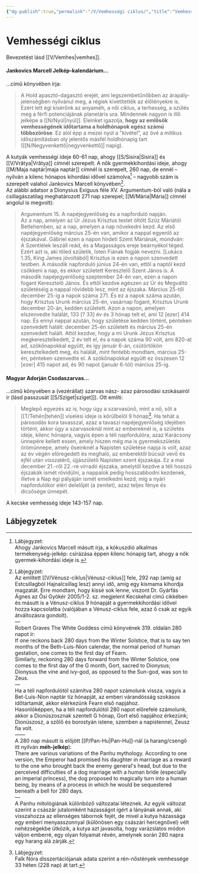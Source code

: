 ```yaml
---
{"dg-publish":true,"permalink":"/V/Vemhességi ciklus/","title":"Vemhességi ciklus","tags":["Englishtexttranslated"],"created":"2024-05-08T15:54","updated":"2024-05-08T15:54"}
---
```



# Vemhességi ciklus

Bevezetést lásd [[V/Vemhes\|vemhes]].  

#### Jankovics Marcell Jelkép-kalendárium...  

...című könyvében írja:  
> A Hold apasztó-dagasztó erejét, ami legszembetűnőbben az árapály-jelenségben nyilvánul meg, a régiek kivetítették az élőlényekre is. Ezért lett égi kísérőnk az anyaméh, a női ciklus, a terhesség, a szülés meg a férfi potenciájának planetáris ura. Mindennek nagyon is illő jelképe a [[N/Nyúl\|nyúl]]. Eleinket igazolja, **hogy az emlősök vemhességének időtartama a holdhónapok egész számú többszöröse**. Ez alól épp a mezei nyúl a "kivétel", az övé a mitikus időszámításban oly jelentős másfél holdhónapig tart ([[N/Negyvenkettő\|negyvenkettő]] napig).  

A kutyák vemhességi ideje 60-61 nap, ahogy [[S/Sisira\|Sisira]] és [[V/Vrâtya\|Vrâtya]] címnél szerepelt. A nők gyermekkihordási ideje, ahogy [[M/Maja naptár\|maja naptár]] címnél is szerepelt, 260 nap, de ennél – nyilván a kilenc hónapos kihordási idővel számolva[^1] – nagyobb szám is szerepelt valahol Jankovics Marcell könyvében[^2].  
Az alábbi adatsor a Dionysius Exiguus féle XV. Argumentum-ból való (nála a csillagászatilag meghatározott 271 nap szerepel; [[M/Mária\|Mária]] címnél angolul is megvolt):  
> Argumentum 15. A napéjegyenlőség és a napforduló napján.  
> Az a nap, amelyen az Úr Jézus Krisztus testet öltött Szűz Máriától Betlehemben, az a nap, amelyen a nap növekedni kezd. Az első napéjegyenlőség március 25-én van, amikor a nappal egyenlő az éjszakával. Gábriel ezen a napon hirdeti Szent Máriának, mondván:  
> A Szentlélek leszáll reád, és a Magasságos ereje beárnyékol téged. Ezért azt is, aki tőled születik, Isten Fiának fogják nevezni. \[Lukács 1.35, King James jóvoltából\] Krisztus is ezen a napon szenvedett testben. A második napforduló június 24-én van, ettől a naptól kezd csökkeni a nap, és ekkor született Keresztelő Szent János is. A második napéjegyenlőség szeptember 24-én van, ezen a napon fogant Keresztelő János. És ettől kezdve egészen az Úr és Megváltó születéséig a nappal rövidebb lesz, mint az éjszaka. Március 25-től december 25-ig a napok száma 271. És ez a napok száma azután, hogy Krisztus Urunk március 25-én, vasárnap fogant, Krisztus Urunk december 20-án, kedden született. Azon a napon, amelyen elszenvedte halálát, 133 \[? 33\] év és 3 hónap telt el, ami 12 \[ezer\] 414 nap. És ennyi nappal azután, hogy születése kedden történt, pénteken szenvedett halált: december 25-én született és március 25-én szenvedett halált. Attól kezdve, hogy a mi Urunk Jézus Krisztus megkeresztelkedett, 2 év telt el, és a napok száma 90 volt, ami 820-at ad, szökőnapokkal együtt, és így január 6-án, csütörtökön keresztelkedett meg, és halálát, mint fentebb mondtam, március 25-én, pénteken szenvedte el. A szökőnapokkal együtt ez összesen 12 \[ezer\] 415 napot ad, és 90 napot (január 6-tól) március 25-ig.  

#### Magyar Adorján Csodaszarvas...  

...című könyvében a (vezérállat) szarvas nász- azaz párosodási szokásairól ír (lásd passzusát [[S/Sziget\|sziget]]). Ott említi:  
> Meglepő egyezés az is, hogy úgy a szarvasünő, mint a nő, sőt a [[T/Tehén\|tehén]] viselési ideje is körülbelöl 9 hónap[^3]. Ha tehát a párosodás kora tavasszal, azaz a tavaszi napéjegyenlőség idejében történt, akkor úgy a szarvasoknál mint az embereknél is, a születés ideje, kilenc hónapra, vagyis épen a téli napfordulóra, azaz Karácsony ünnepére kellett essen, amely hiszen még ma is gyermekszületés örömünnepe, amely őseinknél a Napisten születése napja is volt, azaz az év végén elöregedett és meghaló, az emberektől búcsút vevő és éjfél után visszatérő, újjászülető Napisten szent éjszakája. Ez a mai december 21.-ről 22.-re virradó éjszaka, amelytől kezdve a téli hosszú éjszakák ismét rövidülni, a nappalok pedig hosszabbodni kezdenek, illetve a Nap égi pályáján ismét emelkedni kezd, míg a nyári napfordulókor eléri delelőjét (a zenitet), azaz teljes fénye és dicsősége ünnepét.  

A kecske vemhesség ideje 143-157 nap.  

## Lábjegyzetek

[^1]: Lábjegyzet:  
Ahogy Jankovics Marcell másutt írja, a kókuszdió alkalmas termékenység-jelkép: csírázása éppen kilenc hónapig tart, ahogy a nők gyermek-kihordási ideje is.  

[^2]: Lábjegyzet:  
Az említett [[V/Vénusz-ciklus\|Vénusz-ciklus]] fele, 292 nap (amíg az Estcsillagból Hajnalcsillag lesz) annyi idő, amíg egy kismama kihordja magzatát. Erre mondtam, hogy kissé sok lenne, viszont Dr. Gyárfás Ágnes az Ősi Gyökér 2005/1-2. sz. megjelent Kecskehal című cikkében és másutt is a Vénusz-ciklus 9 hónapját a gyermekkihordási idővel hozza kapcsolatba (valójában a Vénusz-ciklus fele, azaz ő csak az egyik átváltozásra gondolt).  
—  
Robert Graves The White Goddess című könyvének 319. oldalán 280 napot ír:  
If one reckons back 280 days from the Winter Solstice, that is to say ten months of the Beth-Luis-Nion calendar, the normal period of human gestation, one comes to the first day of Fearn.  
Similarly, reckoning 280 days forward from the Winter Solstice, one comes to the first day of the G month, Gort, sacred to Dionysus; Dionysus the vine and ivy-god, as opposed to the Sun-god, was son to Zeus.  
—  
Ha a téli napfordulótól számítva 280 napot számolunk vissza, vagyis a Bet-Luis-Nion naptár tíz hónapját, az emberi várandósság szokásos időtartamát, akkor elérkezünk Fearn első napjához.  
Hasonlóképpen, ha a téli napfordulótól 280 napot előrefelé számolunk, akkor a Dionüszosznak szentelt G hónap, Gort első napjához érkezünk; Dionüszosz, a szőlő és borostyán istene, szemben a napistennel, Zeusz fia volt.  
——  
A 280 nap másutt is előjött [[P/Pan-Hu\|Pan-Hu]]-nál (a harang/csengő itt nyilván **méh-jelkép**):  
There are various variations of the Panhu mythology. According to one version, the Emperor had promised his daughter in marriage as a reward to the one who brought back the enemy general's head, but due to the perceived difficulties of a dog marriage with a human bride (especially an imperial princess), the dog proposed to magically turn into a human being, by means of a process in which he would be sequestered beneath a bell for 280 days.  
—  
A Panhu mitológiának különböző változatai léteznek. Az egyik változat szerint a császár jutalomként házasságot ígért a lányának annak, aki visszahozza az ellenséges tábornok fejét, de mivel a kutya házassága egy emberi menyasszonnyal (különösen egy császári hercegnővel) vélt nehézségekbe ütközik, a kutya azt javasolta, hogy varázslatos módon váljon emberré, egy olyan folyamat révén, amelynek során 280 napra egy harang alá zárják.  

[^3]: Lábjegyzet:  
Falk Nóra disszertációjanak adata szerint a rén-nőstények vemhessége 33 héten (228 nap) át tart.  